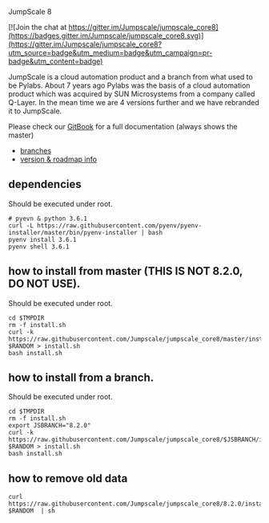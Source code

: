 JumpScale 8


[![Join the chat at https://gitter.im/Jumpscale/jumpscale_core8](https://badges.gitter.im/Jumpscale/jumpscale_core8.svg)](https://gitter.im/Jumpscale/jumpscale_core8?utm_source=badge&utm_medium=badge&utm_campaign=pr-badge&utm_content=badge)


JumpScale is a cloud automation product and a branch from what used to be Pylabs. About 7 years ago Pylabs was the basis of a cloud automation product which was acquired by SUN Microsystems from a company called Q-Layer. In the mean time we are 4 versions further and we have rebranded it to JumpScale.

Please check our [GitBook](https://gig.gitbooks.io/jumpscale-core8/content/) for a full documentation (always shows the master)

- [branches](branches.md)
- [version & roadmap info](../master/releases.md)

## dependencies
Should be executed under root.
```
# pyevn & python 3.6.1
curl -L https://raw.githubusercontent.com/pyenv/pyenv-installer/master/bin/pyenv-installer | bash
pyenv install 3.6.1
pyenv shell 3.6.1

```

## how to install from master (THIS IS NOT 8.2.0, DO NOT USE). 
Should be executed under root.

```
cd $TMPDIR
rm -f install.sh
curl -k https://raw.githubusercontent.com/Jumpscale/jumpscale_core8/master/install/install.sh?$RANDOM > install.sh
bash install.sh
```


## how to install from a branch. 
Should be executed under root.

```
cd $TMPDIR
rm -f install.sh
export JSBRANCH="8.2.0"
curl -k https://raw.githubusercontent.com/Jumpscale/jumpscale_core8/$JSBRANCH/install/install.sh?$RANDOM > install.sh
bash install.sh
```
## how to remove old data

```
curl https://raw.githubusercontent.com/Jumpscale/jumpscale_core8/8.2.0/install/destroy.sh?$RANDOM  | sh
```

